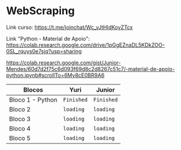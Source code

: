 # WebScraping

Link curso: https://t.me/joinchat/Wc_vJtHIdKoyZTcx

Link "Python - Material de Apoio": https://colab.research.google.com/drive/1pGgEZnaDL5KDkZOO-0SL_rquys0e7sjq?usp=sharing

https://colab.research.google.com/gist/Junior-Mendes/60d7d2f75c6d093f69d8c2d8267c51c7/-material-de-apoio-python.ipynb#scrollTo=6My8cE0BR9A6

| Blocos        |   Yuri   |  Junior  |
|---------------|----------|----------|
| Bloco 1 - Python      | `Finished`  | `Finished` |
| Bloco 2       | `loading`  | `loading` |
| Bloco 3       | `loading`  | `loading` |
| Bloco 4       | `loading`  | `loading` |
| Bloco 5       | `loading`  | `loading` |

